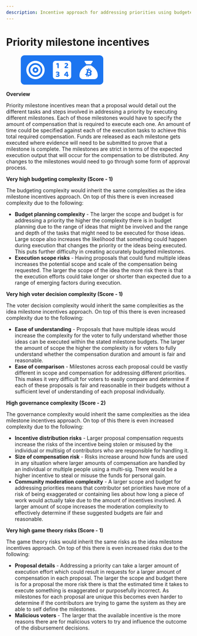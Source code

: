 ```yaml
---
description: Incentive approach for addressing priorities using budgeted milestones
---
```


# Priority milestone incentives

<div align="left">

<figure><img src="../../.gitbook/assets/priority-milestone-incentives.png" alt="" width="225"><figcaption></figcaption></figure>

</div>



**Overview**

Priority milestone incentives mean that a proposal would detail out the different tasks and steps involved in addressing a priority by executing different milestones. Each of those milestones would have to specify the amount of compensation that is required to execute each one. An amount of time could be specified against each of the execution tasks to achieve this total required compensation. Funds are released as each milestone gets executed where evidence will need to be submitted to prove that a milestone is complete. The milestones are strict in terms of the expected execution output that will occur for the compensation to be distributed. Any changes to the milestones would need to go through some form of approval process.



**Very high budgeting complexity (Score - 1)**

The budgeting complexity would inherit the same complexities as the idea milestone incentives approach. On top of this there is even increased complexity due to the following:

* **Budget planning complexity** - The larger the scope and budget is for addressing a priority the higher the complexity there is in budget planning due to the range of ideas that might be involved and the range and depth of the tasks that might need to be executed for those ideas. Large scope also increases the likelihood that something could happen during execution that changes the priority or the ideas being executed. This puts further difficulty in creating accurately budgeted milestones.
* **Execution scope risks** - Having proposals that could fund multiple ideas increases the potential scope and scale of the compensation being requested. The larger the scope of the idea the more risk there is that the execution efforts could take longer or shorter than expected due to a range of emerging factors during execution.



**Very high voter decision complexity (Score - 1)**

The voter decision complexity would inherit the same complexities as the idea milestone incentives approach. On top of this there is even increased complexity due to the following:

* **Ease of understanding** - Proposals that have multiple ideas would increase the complexity for the voter to fully understand whether those ideas can be executed within the stated milestone budgets. The larger the amount of scope the higher the complexity is for voters to fully understand whether the compensation duration and amount is fair and reasonable.
* **Ease of comparison** - Milestones across each proposal could be vastly different in scope and compensation for addressing different priorities. This makes it very difficult for voters to easily compare and determine if each of these proposals is fair and reasonable in their budgets without a sufficient level of understanding of each proposal individually.



**High governance complexity (Score - 2)**

The governance complexity would inherit the same complexities as the idea milestone incentives approach. On top of this there is even increased complexity due to the following:

* **Incentive distribution risks** - Larger proposal compensation requests increase the risks of the incentive being stolen or misused by the individual or multisig of contributors who are responsible for handling it.
* **Size of compensation risk** - Risks increase around how funds are used in any situation where larger amounts of compensation are handled by an individual or multiple people using a multi-sig. There would be a higher incentive to steal or misuse the funds for personal gain.
* **Community moderation complexity** - A larger scope and budget for addressing priorities means that contributor set priorities have more of a risk of being exaggerated or containing lies about how long a piece of work would actually take due to the amount of incentives involved. A larger amount of scope increases the moderation complexity to effectively determine if these suggested budgets are fair and reasonable.



**Very high game theory risks (Score - 1)**

The game theory risks would inherit the same risks as the idea milestone incentives approach. On top of this there is even increased risks due to the following:

* **Proposal details** - Addressing a priority can take a larger amount of execution effort which could result in requests for a larger amount of compensation in each proposal. The larger the scope and budget there is for a proposal the more risk there is that the estimated time it takes to execute something is exaggerated or purposefully incorrect. As milestones for each proposal are unique this becomes even harder to determine if the contributors are trying to game the system as they are able to self define the milestones.
* **Malicious voters** - The larger that the available incentive is the more reasons there are for malicious voters to try and influence the outcome of the disbursement decisions.

